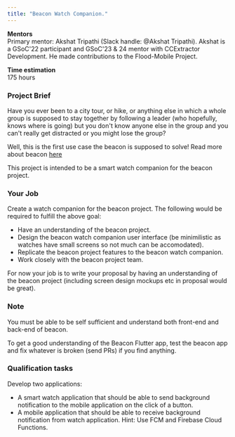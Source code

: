 ```yaml
---
title: "Beacon Watch Companion."
---
```


**Mentors**  
Primary mentor: Akshat Tripathi (Slack handle: @Akshat Tripathi). Akshat is a GSoC'22 participant and GSoC'23 & 24 mentor with CCExtractor Development. He made contributions to the Flood-Mobile Project.  


**Time estimation**  
175 hours 


### Project Brief

Have you ever been to a city tour, or hike, or anything else in which a whole group is supposed to stay together by following a leader (who hopefully, knows where is going) but you don't know anyone else in the group and you can't really get distracted or you might lose the group?

Well, this is the first use case the beacon is supposed to solve! Read more about beacon [here](/public/gsoc/2024/beacon)

This project is intended to be a smart watch companion for the beacon project.

### Your Job

Create a watch companion for the beacon project.
The following would be required to fulfill the above goal:
- Have an understanding of the beacon project.
- Design the beacon watch companion user interface (be minimilistic as watches have small screens so not much can be accomodated).
- Replicate the beacon project features to the beacon watch companion.
- Work closely with the beacon project team.

For now your job is to write your proposal by having an understanding of the beacon project (including screen design mockups etc in proposal would be great).


### Note

You must be able to be self sufficient and understand both front-end and back-end of beacon. 

To get a good understanding of the Beacon Flutter app, test the beacon app and fix whatever is broken (send PRs) if you find anything.

### Qualification tasks

Develop two applications:
- A smart watch application that should be able to send background notification to the mobile application on the click of a button.
- A mobile application that should be able to receive background notification from watch application.
Hint: Use FCM and Firebase Cloud Functions.